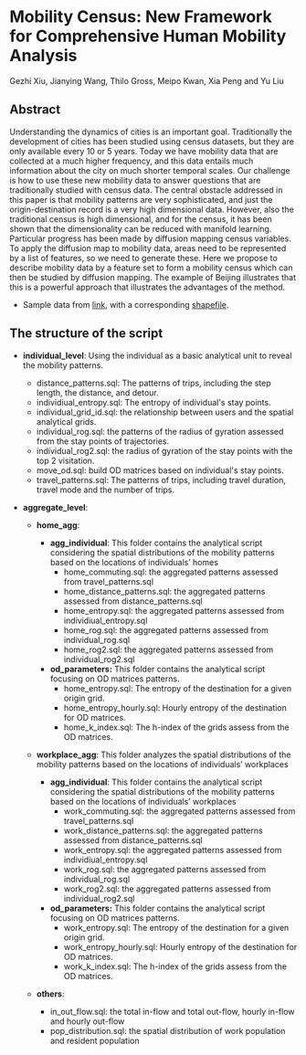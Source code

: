 # Mobility Census: New Framework for Comprehensive Human Mobility Analysis

Gezhi Xiu, Jianying Wang, Thilo Gross, Meipo Kwan, Xia Peng and Yu Liu

## Abstract

Understanding the dynamics of cities is an important goal. Traditionally the development of cities has been studied using census datasets, but they are only available every 10 or 5 years. Today we have mobility data that are collected at a much higher frequency, and this data entails much information about the city on much shorter temporal scales. Our challenge is how to use these new mobility data to answer questions that are traditionally studied with census data. The central obstacle addressed in this paper is that mobility patterns are very sophisticated, and  just the origin-destination record is a very high dimensional data. However, also the traditional census is high dimensional, and for the census, it has been shown that the dimensionality can be reduced with manifold learning. Particular progress has been made by diffusion mapping census variables. To apply the diffusion map to mobility data, areas need to be represented by a list of features, so we need to generate these. Here we propose to describe mobility data by a feature set to form a mobility census which can then be studied by diffusion mapping. The example of Beijing illustrates that this is a powerful approach that illustrates the advantages of the method.

- Sample data from [link](https://www1.nyc.gov/site/tlc/about/tlc-trip-record-data.page), with a corresponding [shapefile](https://s3.amazonaws.com/nyc-tlc/misc/taxi_zones.zip). 

## The structure of the script

+ **individual_level**: Using the individual as a basic analytical unit to reveal the mobility patterns.
  + distance_patterns.sql:  The patterns of trips, including the step length, the distance, and detour.
  + individiual_entropy.sql: The entropy of individual's stay points.
  + individual_grid_id.sql: the relationship between users and the spatial analytical grids.
  + individual_rog.sql: the patterns of the radius of gyration assessed from the stay points of trajectories. 
  + individual_rog2.sql: the radius of gyration of the stay points with the top 2 visitation.
  + move_od.sql: build OD matrices based on individual's stay points.
  + travel_patterns.sql:  The patterns of trips, including travel duration, travel mode and the number of trips.



+ **aggregate_level**:

  + **home_agg**:  
    + **agg_individual**: This folder contains the analytical script considering the spatial distributions of the mobility patterns based on the locations of individuals’ homes
      + home_commuting.sql: the aggregated patterns assessed from travel_patterns.sql
      + home_distance_patterns.sql: the aggregated patterns assessed from distance_patterns.sql
      + home_entropy.sql: the aggregated patterns assessed from individiual_entropy.sql
      + home_rog.sql: the aggregated patterns assessed from individual_rog.sql
      + home_rog2.sql: the aggregated patterns assessed from individual_rog2.sql
    + **od_parameters:** This folder contains the analytical script focusing on OD matrices patterns.
      + home_entropy.sql: The entropy of the destination for a given origin grid.
      + home_entropy_hourly.sql: Hourly entropy of the destination for OD matrices.
      + home_k_index.sql:  The h-index of the grids assess from the OD matrices. 
  + **workplace_agg**: This folder analyzes the spatial distributions of the mobility patterns based on the locations of individuals’ workplaces
    + **agg_individual**: This folder contains the analytical script considering the spatial distributions of the mobility patterns based on the locations of individuals’ workplaces
      + work_commuting.sql: the aggregated patterns assessed from travel_patterns.sql
      + work_distance_patterns.sql: the aggregated patterns assessed from distance_patterns.sql
      + work_entropy.sql: the aggregated patterns assessed from individiual_entropy.sql
      + work_rog.sql: the aggregated patterns assessed from individual_rog.sql
      + work_rog2.sql: the aggregated patterns assessed from individual_rog2.sql
    + **od_parameters:** This folder contains the analytical script focusing on OD matrices patterns.
      + work_entropy.sql: The entropy of the destination for a given origin grid.
      + work_entropy_hourly.sql: Hourly entropy of the destination for OD matrices.
      + work_k_index.sql:  The h-index of the grids assess from the OD matrices. 

  + **others**:
    + in_out_flow.sql: the total in-flow and total out-flow, hourly in-flow and hourly out-flow
    + pop_distribution.sql: the spatial distribution of work population and resident population

